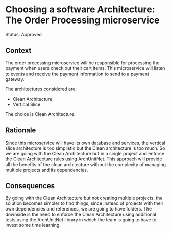 # Choosing a software Architecture: The Order Processing microservice

Status: Approved

## Context

The order processing microservice will be responsible for processing the payment when users check out their cart items. This microservice will listen to events and receive the payment information to send to a payment gateway.

The architectures considered are:
- Clean Architecture
- Vertical Slice

The choice is Clean Architecture.

## Rationale

Since this microservice will have its own database and services, the vertical slice architecture is too simplistic but the Clean architecture is too much. So we are going with the Clean Architecture but in a single project and enforce the Clean Architecture rules using ArchUnitNet. This approach will provide all the benefits of the clean architecture without the complexity of managing multiple projects and its dependencies.

## Consequences

By going with the Clean Architecture but not creating multiple projects, the solution becomes simpler to find things, since instead of projects with their own dependencies and references, we are going to have folders. The downside is the need to enforce the Clean Architecture using additional tests using the ArchUnitNet library in which the team is going to have to invest some time learning.
